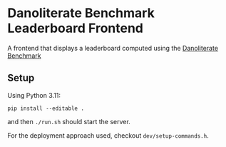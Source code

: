 # Danoliterate Benchmark Leaderboard Frontend

A frontend that displays a leaderboard computed using the [Danoliterate Benchmark](https://github.com/sorenmulli/danoliterate/)

## Setup
Using Python 3.11:
```
pip install --editable .
```
and then `./run.sh` should start the server.

For the deployment approach used, checkout `dev/setup-commands.h`.
